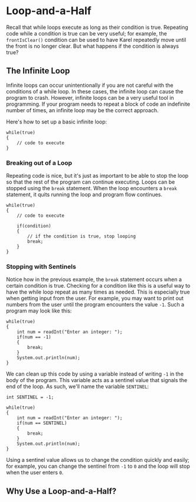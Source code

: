 # Loop-and-a-Half

Recall that while loops execute as long as their condition is true. Repeating code while a condition is true can be very useful; for example, the `frontIsClear()` condition can be used to have Karel repeatedly move until the front is no longer clear. But what happens if the condition is always true?

## The Infinite Loop

Infinite loops can occur unintentionally if you are not careful with the conditions of a while loop. In these cases, the infinite loop can cause the program to crash. However, infinite loops can be a very useful tool in programming. If your program needs to repeat a block of code an indefinite number of times, an infinite loop may be the correct approach.

Here's how to set up a basic infinite loop:

    while(true)
    {
        // code to execute
    }
    
### Breaking out of a Loop
    
Repeating code is nice, but it's just as important to be able to stop the loop so that the rest of the program can continue executing. Loops can be stopped using the `break` statement. When the loop encounters a `break` statement, it quits running the loop and program flow continues.

    while(true)
    {
        // code to execute
        
        if(condition)
        {
            // if the condition is true, stop looping
            break;
        }
    }

### Stopping with Sentinels

Notice how in the previous example, the `break` statement occurs when a certain condition is true. Checking for a condition like this is a useful way to have the while loop repeat as many times as needed. This is especially true when getting input from the user. For example, you may want to print out numbers from the user until the program encounters the value `-1`. Such a program may look like this:

    while(true)
    {
        int num = readInt("Enter an integer: ");
        if(num == -1)
        {
            break;
        }
        System.out.println(num);
    }

We can clean up this code by using a variable instead of writing `-1` in the body of the program. This variable acts as a sentinel value that signals the end of the loop. As such, we'll name the variable `SENTINEL`:

    int SENTINEL = -1;
    
    while(true)
    {
        int num = readInt("Enter an integer: ");
        if(num == SENTINEL)
        {
            break;
        }
        System.out.println(num);
    }

Using a sentinel value allows us to change the condition quickly and easily; for example, you can change the sentinel from `-1` to `0` and the loop will stop when the user enters `0`.

## Why Use a Loop-and-a-Half?


